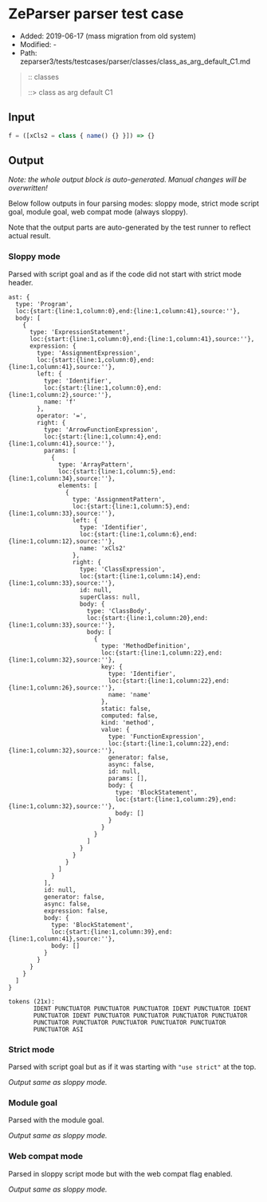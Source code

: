 # ZeParser parser test case

- Added: 2019-06-17 (mass migration from old system)
- Modified: -
- Path: zeparser3/tests/testcases/parser/classes/class_as_arg_default_C1.md

> :: classes
>
> ::> class as arg default C1

## Input

`````js
f = ([xCls2 = class { name() {} }]) => {}
`````

## Output

_Note: the whole output block is auto-generated. Manual changes will be overwritten!_

Below follow outputs in four parsing modes: sloppy mode, strict mode script goal, module goal, web compat mode (always sloppy).

Note that the output parts are auto-generated by the test runner to reflect actual result.

### Sloppy mode

Parsed with script goal and as if the code did not start with strict mode header.

`````
ast: {
  type: 'Program',
  loc:{start:{line:1,column:0},end:{line:1,column:41},source:''},
  body: [
    {
      type: 'ExpressionStatement',
      loc:{start:{line:1,column:0},end:{line:1,column:41},source:''},
      expression: {
        type: 'AssignmentExpression',
        loc:{start:{line:1,column:0},end:{line:1,column:41},source:''},
        left: {
          type: 'Identifier',
          loc:{start:{line:1,column:0},end:{line:1,column:2},source:''},
          name: 'f'
        },
        operator: '=',
        right: {
          type: 'ArrowFunctionExpression',
          loc:{start:{line:1,column:4},end:{line:1,column:41},source:''},
          params: [
            {
              type: 'ArrayPattern',
              loc:{start:{line:1,column:5},end:{line:1,column:34},source:''},
              elements: [
                {
                  type: 'AssignmentPattern',
                  loc:{start:{line:1,column:5},end:{line:1,column:33},source:''},
                  left: {
                    type: 'Identifier',
                    loc:{start:{line:1,column:6},end:{line:1,column:12},source:''},
                    name: 'xCls2'
                  },
                  right: {
                    type: 'ClassExpression',
                    loc:{start:{line:1,column:14},end:{line:1,column:33},source:''},
                    id: null,
                    superClass: null,
                    body: {
                      type: 'ClassBody',
                      loc:{start:{line:1,column:20},end:{line:1,column:33},source:''},
                      body: [
                        {
                          type: 'MethodDefinition',
                          loc:{start:{line:1,column:22},end:{line:1,column:32},source:''},
                          key: {
                            type: 'Identifier',
                            loc:{start:{line:1,column:22},end:{line:1,column:26},source:''},
                            name: 'name'
                          },
                          static: false,
                          computed: false,
                          kind: 'method',
                          value: {
                            type: 'FunctionExpression',
                            loc:{start:{line:1,column:22},end:{line:1,column:32},source:''},
                            generator: false,
                            async: false,
                            id: null,
                            params: [],
                            body: {
                              type: 'BlockStatement',
                              loc:{start:{line:1,column:29},end:{line:1,column:32},source:''},
                              body: []
                            }
                          }
                        }
                      ]
                    }
                  }
                }
              ]
            }
          ],
          id: null,
          generator: false,
          async: false,
          expression: false,
          body: {
            type: 'BlockStatement',
            loc:{start:{line:1,column:39},end:{line:1,column:41},source:''},
            body: []
          }
        }
      }
    }
  ]
}

tokens (21x):
       IDENT PUNCTUATOR PUNCTUATOR PUNCTUATOR IDENT PUNCTUATOR IDENT
       PUNCTUATOR IDENT PUNCTUATOR PUNCTUATOR PUNCTUATOR PUNCTUATOR
       PUNCTUATOR PUNCTUATOR PUNCTUATOR PUNCTUATOR PUNCTUATOR
       PUNCTUATOR ASI
`````

### Strict mode

Parsed with script goal but as if it was starting with `"use strict"` at the top.

_Output same as sloppy mode._

### Module goal

Parsed with the module goal.

_Output same as sloppy mode._

### Web compat mode

Parsed in sloppy script mode but with the web compat flag enabled.

_Output same as sloppy mode._
